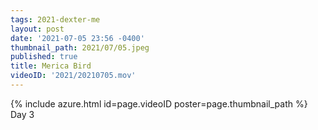 ```yaml
---
tags: 2021-dexter-me
layout: post
date: '2021-07-05 23:56 -0400'
thumbnail_path: 2021/07/05.jpeg
published: true
title: Merica Bird
videoID: '2021/20210705.mov'
---
```


{% include azure.html id=page.videoID poster=page.thumbnail_path %}
Day 3